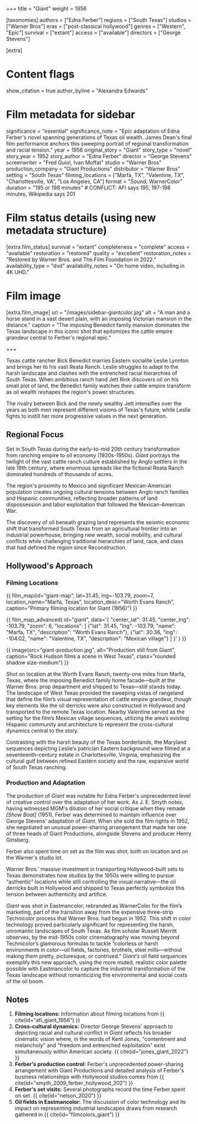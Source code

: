 +++
title = "Giant"
weight = 1956

[taxonomies]
authors = ["Edna Ferber"]
regions = ["South Texas"]
studios = ["Warner Bros"]
eras = ["post-classical hollywood"]
genres = ["Western", "Epic"]
survival = ["extant"]
access = ["available"]
directors = ["George Stevens"]

[extra]
# Content flags
show_citation = true
author_byline = "Alexandra Edwards"

# Film metadata for sidebar
significance = "essential"
significance_note = "Epic adaptation of Edna Ferber's novel spanning generations of Texas oil wealth. James Dean's final film performance anchors this sweeping portrait of regional transformation and racial tension."
year = 1956
original_story = "Giant"
story_type = "novel"
story_year = 1952
story_author = "Edna Ferber"
director = "George Stevens"
screenwriter = "Fred Guiol, Ivan Moffat"
studio = "Warner Bros"
production_company = "Giant Productions"
distributor = "Warner Bros"
setting = "South Texas"
filming_locations = ["Marfa, TX", "Valentine, TX", "Charlottesville, VA", "Los Angeles, CA"]
format = "Sound, WarnerColor"
duration = "195 or 198 minutes" # CONFLICT: AFI says 195, 197-198 minutes, Wikipedia says 201

# Film status details (using new metadata structure)
[extra.film_status]
survival = "extant"
completeness = "complete"
access = "available"
restoration = "restored"
quality = "excellent"
restoration_notes = "Restored by Warner Bros. and The Film Foundation in 2022."
availability_type = "dvd"
availability_notes = "On home video, including in 4K UHD."

# Film image
[extra.film_image]
url = "/images/sidebar-giantcolor.jpg"
alt = "A man and a horse stand in a vast desert plain, with an imposing Victorian mansion in the distance."
caption = "The imposing Benedict family mansion dominates the Texas landscape in this iconic shot that epitomizes the cattle empire grandeur central to Ferber's regional epic."

+++

Texas cattle rancher Bick Benedict marries Eastern socialite Leslie Lynnton and brings her to his vast Reata Ranch. Leslie struggles to adapt to the harsh landscape and clashes with the entrenched racial hierarchies of South Texas. When ambitious ranch hand Jett Rink discovers oil on his small plot of land, the Benedict family watches their cattle empire transform as oil wealth reshapes the region's power structures. 

The rivalry between Bick and the newly wealthy Jett intensifies over the years as both men represent different visions of Texas's future, while Leslie fights to instill her more progressive values in the next generation.

## Regional Focus
Set in South Texas during the early-to-mid 20th century transformation from ranching empire to oil economy (1920s-1950s). *Giant* portrays the twilight of the vast cattle ranch culture established by Anglo settlers in the late 19th century, where enormous spreads like the fictional Reata Ranch dominated hundreds of thousands of acres. 

The region's proximity to Mexico and significant Mexican-American population creates ongoing cultural tensions between Anglo ranch families and Hispanic communities, reflecting broader patterns of land dispossession and labor exploitation that followed the Mexican-American War. 

The discovery of oil beneath grazing land represents the seismic economic shift that transformed South Texas from an agricultural frontier into an industrial powerhouse, bringing new wealth, social mobility, and cultural conflicts while challenging traditional hierarchies of land, race, and class that had defined the region since Reconstruction.

## Hollywood's Approach

### Filming Locations

{{ film_map(id="giant-map", lat=31.45, lng=-103.79, zoom=7, location_name="Marfa, Texas", location_desc="Worth Evans Ranch", caption="Primary filming location for Giant (1956)") }}



{{ film_map_advanced(
    id="giant",
    data='{
        "center_lat": 31.45,
        "center_lng": -103.79,
        "zoom": 6,
        "locations": [
            {"lat": 31.45, "lng": -103.79, "name": "Marfa, TX", "description": "Worth Evans Ranch"},
            {"lat": 30.36, "lng": -104.02, "name": "Valentine, TX", "description": "Mexican village"}
        ]
    }'
) }}



{{ image(src="giant-production.jpg", alt="Production still from Giant", caption="Rock Hudson films a scene in West Texas", class="rounded shadow size-medium") }}

Shot on location at the Worth Evans Ranch, twenty-one miles from Marfa, Texas, where the imposing Benedict family home facade—built at the Warner Bros. prop department and shipped to Texas—still stands today. The landscape of West Texas provided the sweeping vistas of rangeland that define the film’s visual representation of cattle empire grandeur, though key elements like the oil derricks were also constructed in Hollywood and transported to the remote Texas location. Nearby Valentine served as the setting for the film’s Mexican village sequences, utilizing the area’s existing Hispanic community and architecture to represent the cross-cultural dynamics central to the story. 

Contrasting with the harsh beauty of the Texas borderlands, the Maryland sequences depicting Leslie’s patrician Eastern background were filmed at a seventeenth-century estate in Charlottesville, Virginia, emphasizing the cultural gulf between refined Eastern society and the raw, expansive world of South Texas ranching.

<!-- TODO add in adaptation analysis - already have some research notes -->

### Production and Adaptation

The production of *Giant* was notable for Edna Ferber's unprecedented level of creative control over the adaptation of her work. As J. E. Smyth notes, having witnessed MGM's dilution of her social critique when they remade *[Show Boat]* (1951), Ferber was determined to maintain influence over George Stevens' adaptation of *Giant*. When she sold the film rights in 1952, she negotiated an unusual power-sharing arrangement that made her one of three heads of Giant Productions, alongside Stevens and producer Henry Ginsberg.

Ferber also spent time on set as the film was shot, both on location and on the Warner's studio lot. 

<!-- TODO say more here about Warner's marketing campaign using Ferber -->

Warner Bros.' massive investment in transporting Hollywood-built sets to Texas demonstrates how studios by the 1950s were willing to pursue “authentic” locations while still controlling the visual narrative—the oil derricks built in Hollywood and shipped to Texas perfectly symbolize this tension between authenticity and artifice.

*Giant* was shot in Eastmancolor, rebranded as WarnerColor for the film’s marketing, part of the transition away from the expensive three-strip Technicolor process that Warner Bros. had begun in 1952. This shift in color technology proved particularly significant for representing the harsh, unromantic landscapes of South Texas. As film scholar Russell Merritt observes, by the mid-1950s color cinematography was moving beyond Technicolor’s glamorous formulas to tackle “colorless or harsh environments in color—oil fields, factories, brothels, steel mills—without making them pretty, picturesque, or contrived.” *Giant’s* oil field sequences exemplify this new approach, using the more muted, realistic color palette possible with Eastmancolor to capture the industrial transformation of the Texas landscape without romanticizing the environmental and social costs of the oil boom.

<!-- TODO add connections section about comparisons to Uncle Tom's Cabin and Gone with the Wind, have some research notes about this already -->

## Notes

1. **Filming locations:** Information about filming locations from {{ cite(id="afi_giant_1956") }}
2. **Cross-cultural dynamics:** Director George Stevens' approach to depicting racial and cultural conflict in *Giant* reflects his broader cinematic vision where, in the words of Kent Jones, "contentment and melancholy" and "freedom and entrenched exploitation" exist simultaneously within American society. {{ cite(id="jones_giant_2022") }}
3. **Ferber's production control:** Ferber's unprecedented power-sharing arrangement with Giant Productions and detailed analysis of Ferber's business relationships with Hollywood studios comes from {{ cite(id="smyth_2009_ferber_hollywood_202") }}
4. **Ferber's set visits:** Several photographs record the time Ferber spent on set. {{ cite(id="nelson_2020") }}
5. **Oil fields in Eastmancolor:** The discussion of color technology and its impact on representing industrial landscapes draws from research gathered in {{ cite(id="filmcolors_giant") }} 